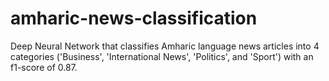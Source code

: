 # amharic-news-classification
Deep Neural Network that classifies Amharic language news articles into 4 categories ('Business', 'International News', 'Politics', and 'Sport') with an f1-score of 0.87.
